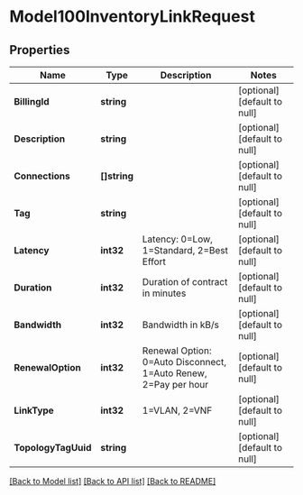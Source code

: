 # Model100InventoryLinkRequest

## Properties
Name | Type | Description | Notes
------------ | ------------- | ------------- | -------------
**BillingId** | **string** |  | [optional] [default to null]
**Description** | **string** |  | [optional] [default to null]
**Connections** | **[]string** |  | [optional] [default to null]
**Tag** | **string** |  | [optional] [default to null]
**Latency** | **int32** | Latency: 0&#x3D;Low, 1&#x3D;Standard, 2&#x3D;Best Effort | [optional] [default to null]
**Duration** | **int32** | Duration of contract in minutes | [optional] [default to null]
**Bandwidth** | **int32** | Bandwidth in kB/s | [optional] [default to null]
**RenewalOption** | **int32** | Renewal Option: 0&#x3D;Auto Disconnect, 1&#x3D;Auto Renew, 2&#x3D;Pay per hour | [optional] [default to null]
**LinkType** | **int32** | 1&#x3D;VLAN, 2&#x3D;VNF | [optional] [default to null]
**TopologyTagUuid** | **string** |  | [optional] [default to null]

[[Back to Model list]](../README.md#documentation-for-models) [[Back to API list]](../README.md#documentation-for-api-endpoints) [[Back to README]](../README.md)


